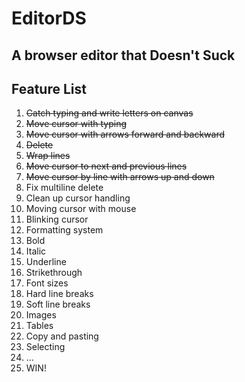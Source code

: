 # EditorDS

## A browser editor that Doesn't Suck

<style>
	.done { text-decoration: line-through }
</style>
<h2>Feature List</h2>
<div id='progress'>
	<ol>
		<li class='done'>Catch typing and write letters on canvas</li>
		<li class='done'>Move cursor with typing</li>
		<li class='done'>Move cursor with arrows forward and backward</li>
		<li class='done'>Delete</li>
		<li class='done'>Wrap lines</li>
		<li class='done'>Move cursor to next and previous lines</li>
		<li class='done'>Move cursor by line with arrows up and down</li>
		<li>Fix multiline delete</li>
		<li>Clean up cursor handling</li>
		<li>Moving cursor with mouse</li>
		<li>Blinking cursor</li>
		<li>Formatting system</li>
		<li>Bold</li>
		<li>Italic</li>
		<li>Underline</li>
		<li>Strikethrough</li>
		<li>Font sizes</li>
		<li>Hard line breaks</li>
		<li>Soft line breaks</li>
		<li>Images</li>
		<li>Tables</li>
		<li>Copy and pasting</li>
		<li>Selecting</li>
		<li>…</li>
		<li>WIN!</li>
	</ol>
</div>